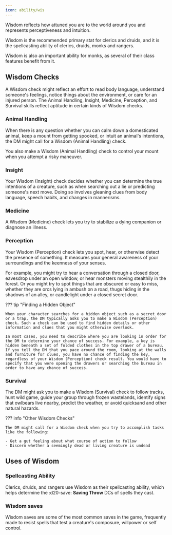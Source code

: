 ```yaml
---
icon: ability/wis
---
```


Wisdom reflects how attuned you are to the world around you and represents perceptiveness and intuition.

Wisdom is the recommended primary stat for clerics and druids, and it is the spellcasting ability of clerics, druids, monks and rangers.

Wisdom is also an important ability for monks, as several of their class features benefit from it.

## Wisdom Checks

A Wisdom check might reflect an effort to read body language, understand someone's feelings, notice things about the environment, or care for an injured person. The Animal Handling, Insight, Medicine, Perception, and Survival skills reflect aptitude in certain kinds of Wisdom checks.

### Animal Handling

When there is any question whether you can calm down a domesticated animal, keep a mount from getting spooked, or intuit an animal's intentions, the DM might call for a Wisdom (Animal Handling) check. 

You also make a Wisdom (Animal Handling) check to control your mount when you attempt a risky maneuver.

### Insight

Your Wisdom (Insight) check decides whether you can determine the true intentions of a creature, such as when searching out a lie or predicting someone's next move. Doing so involves gleaning clues from body language, speech habits, and changes in mannerisms.

### Medicine

A Wisdom (Medicine) check lets you try to stabilize a dying companion or diagnose an illness.

### Perception

Your Wisdom (Perception) check lets you spot, hear, or otherwise detect the presence of something. It measures your general awareness of your surroundings and the keenness of your senses.

For example, you might try to hear a conversation through a closed door, eavesdrop under an open window, or hear monsters moving stealthily in the forest. Or you might try to spot things that are obscured or easy to miss, whether they are orcs lying in ambush on a road, thugs hiding in the shadows of an alley, or candlelight under a closed secret door.

??? tip "Finding a Hidden Object"

    When your character searches for a hidden object such as a secret door or a trap, the DM typically asks you to make a Wisdom (Perception) check. Such a check can be used to find hidden details or other information and clues that you might otherwise overlook.

    In most cases, you need to describe where you are looking in order for the DM to determine your chance of success. For example, a key is hidden beneath a set of folded clothes in the top drawer of a bureau. If you tell the DM that you pace around the room, looking at the walls and furniture for clues, you have no chance of finding the key, regardless of your Wisdom (Perception) check result. You would have to specify that you were opening the drawers or searching the bureau in order to have any chance of success.

### Survival

The DM might ask you to make a Wisdom (Survival) check to follow tracks, hunt wild game, guide your group through frozen wastelands, identify signs that owlbears live nearby, predict the weather, or avoid quicksand and other natural hazards.

??? info "Other Wisdom Checks"
    
    The DM might call for a Wisdom check when you try to accomplish tasks like the following:

    - Get a gut feeling about what course of action to follow
    - Discern whether a seemingly dead or living creature is undead

## Uses of Wisdom

### Spellcasting Ability

Clerics, druids, and rangers use Wisdom as their spellcasting ability, which helps determine the :d20-save: **Saving Throw** DCs of spells they cast.

### Wisdom saves

Wisdom saves are some of the most common saves in the game, frequently made to resist spells that test a creature's composure, willpower or self control.